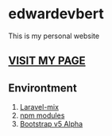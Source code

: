 # edwardevbert
This is my personal website

## <a href="https://edwevb.github.io">VISIT MY PAGE</a>

## Environtment
1. <a href="https://laravel-mix.com/docs/5.0/installation">Laravel-mix</a>
2. <a href="https://www.npmjs.com/">npm modules</a>
3. <a href="https://v5.getbootstrap.com/">Bootstrap v5 Alpha</a>